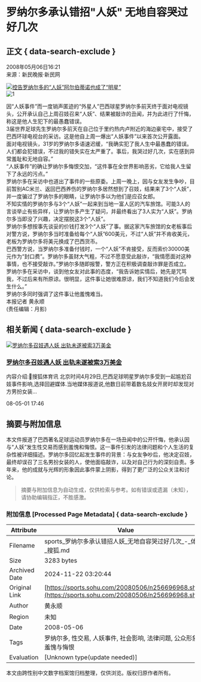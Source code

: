 # 罗纳尔多承认错招"人妖" 无地自容哭过好几次

## 正文 { data-search-exclude }


2008年05月06日16:21  
来源：新民晚报·新民网  

[![控告罗纳尔多的“人妖”阿尔伯蒂诺也成了“明星”](https://photocdn.sohu.com/20080506/Img256696969.jpg)](https://www.xmnext.com/)  
![1](https://photocdn.sohu.com/20080506/Img256696970.jpg)

因“人妖事件”而一度销声匿迹的“外星人”巴西球星罗纳尔多前天终于面对电视镜头，公开承认自己上周召妓召来“人妖”、结果被敲诈的丑闻，并为此进行了忏悔，称这是他人生犯下的最愚蠢错误。  
3届世界足球先生罗纳尔多前天在自己位于里约热内卢附近的海边豪宅中，接受了巴西环球电视台的采访。这是他自上周一爆出“人妖事件”以来首次公开露面。  
面对电视镜头，31岁的罗纳尔多语速迟缓，“我确实犯了我人生中最愚蠢的错误。人们都会犯错误，不过我的错失实在太严重了。事后，我哭过好几次，实在感到异常羞耻和无地自容。”  
“人妖事件”的确让罗纳尔多悔恨交加，“这件事在全世界影响恶劣，它给我人生留下了永远的污点。”  
罗纳尔多在采访中也道出了事件的一些原委。上周一晚上，因与女友发生争吵，目前暂别AC米兰、返回巴西养伤的罗纳尔多居然想到了召妓，结果来了3个“人妖”，并一度骗过了罗纳尔多的眼睛，让罗纳尔多以为他们是应召女郎。  
不知实情的罗纳尔多与3个“人妖”一起来到当地一富人区的汽车旅馆。可能3人的言谈举止有些异样，让罗纳尔多产生了疑问，并最终看出了3人实为“人妖”。罗纳尔多当即没了兴趣，决定摆脱这3个“人妖”。  
罗纳尔多想按事先谈妥的价钱打发3个“人妖”了事。据这家汽车旅馆的女老板事后对警方说，罗纳尔多当时准备给每个“人妖”600美元，不过“人妖”并不肯收美元，老板为罗纳尔多将美元换成了巴西货币。  
巴西警方说，当罗纳尔多准备付钱时，一个“人妖”不肯接受，反而索价30000美元作为“封口费”。罗纳尔多虽财大气粗，不过不愿意受此敲诈，“我情愿面对这种事情，也不接受敲诈。”罗纳尔多随即报警，警方正在积极调查敲诈罪是否成立。  
罗纳尔多在采访中，谈到他女友对此事的态度，“我告诉她实情后，她先是咒骂我，不过后来有所原谅。很明显，这件事让她很难原谅，我们不知道我们今后会发生什么。”  
罗纳尔多同时强调了这件事让他羞愧难当。  
本报记者  黄永顺  
(责任编辑：月影)

## 相关新闻 { data-search-exclude }

[![罗纳尔多召妓遇人妖 出轨未遂被索3万美金](https://photocdn.sohu.com/pic/20080506/n256618892.jpg)](https://s.sohu.com/20080501/n256618892.shtml)  

### [罗纳尔多召妓遇人妖 出轨未遂被索3万美金](https://s.sohu.com/20080501/n256618892.shtml)

内容介绍:搜狐体育讯 北京时间4月29日,巴西足球明星罗纳尔多受到一起尴尬召妓事件影响,选择回避媒体.当地媒体报道说,他数日前带着数名妓女开房时却发现对方男扮女装...

08-05-01 17:46

## 摘要与附加信息

<!-- tcd_abstract -->
本文件报道了巴西著名足球运动员罗纳尔多在一场丑闻中的公开忏悔，他承认因与“人妖”发生性交易而感到羞愧和悔恨。这一事件引发的法律问题和个人生活的复杂性被详细描述。罗纳尔多回忆起发生事件的背景：与女友争吵后，他决定召妓，最终却误召了三名男扮女装的人，使他面临敲诈，以及对自己行为的深刻自责。多年来，他的成就与光辉的形象因此事件蒙上阴影，得到了更广泛的公众关注和讨论。
<!-- tcd_abstract_end -->

> 摘要与附加信息为自动生成，仅供检索与参考。如有错误或遗漏（未知），请协助编辑指正，不胜感激。

### 附加信息 [Processed Page Metadata] { data-search-exclude }

| Attribute       | Value                                  |
|-----------------|----------------------------------------|
| Filename        | sports_罗纳尔多承认错招人妖_无地自容哭过好几次_-_体育-_搜狐.md                             |
| Size            | 3283 bytes                           |
| Archived Date   | 2024-11-22 03:20:44                             |
| Original Link   | [https://sports.sohu.com/20080506/n256696968.shtml](https://sports.sohu.com/20080506/n256696968.shtml)                       |
| Author          | 黄永顺                               |
| Region          | 未知                               |
| Date            | 2008-05-06                                 |
| Tags            | 罗纳尔多, 性交易, 人妖事件, 社会影响, 法律问题, 公众形象, 羞愧与悔恨                                 |
| Evaluation            | [Unknown type(update needed)]                                 |
<!-- tcd_table_end -->

本文由跨性别中文数字档案馆归档整理，仅供浏览。版权归原作者所有。
